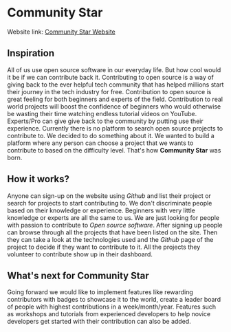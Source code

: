 
# Community Star
Website link: [Community Star Website](https://communitystar.herokuapp.com/)


## Inspiration
All of us use open source software in our everyday life. But how cool would it be if we can contribute back it. Contributing to open source is a way of giving back to the ever helpful tech community that has helped millions start their journey in the tech industry for free. Contribution to open source is great feeling for both beginners and experts of the field. 
Contribution to real world projects will boost the confidence of beginners who would otherwise be wasting their time watching endless tutorial videos on YouTube. Experts/Pro can give give back to the community by putting use their experience.
Currently there is no platform to search open source projects to contribute to. We decided to do something about it. We wanted to build a platform where any person can choose a project that we wants to contribute to based on the difficulty level. That's how **Community Star** was born.

## How it works?
Anyone can sign-up on the website using _Github_ and list their project or search for projects to start contributing to. We don't discriminate people based on their knowledge or experience. Beginners with very little knowledge or experts are all the same to us. We are just looking for people with passion to contribute to _Open source software_. 
After signing up people can browse through all the projects that have been listed on the site. Then they can take a look at the technologies used and the _Github_ page of the project to decide if they want to contribute to it. All the projects they volunteer to contribute show up in their dashboard.

## What's next for Community Star
Going forward we would like to implement features like rewarding contributors with badges to showcase it to the world, create a leader board of people with highest contributions in a week/month/year. Features such as workshops and tutorials from experienced developers to help novice developers get started with their contribution can also be added.

